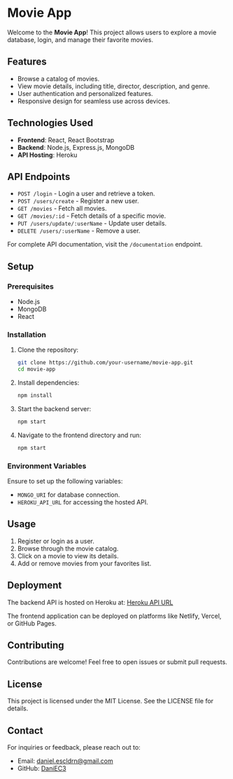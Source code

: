 # Movie App

Welcome to the **Movie App**! This project allows users to explore a movie database, login, and manage their favorite movies.

## Features
- Browse a catalog of movies.
- View movie details, including title, director, description, and genre.
- User authentication and personalized features.
- Responsive design for seamless use across devices.

## Technologies Used
- **Frontend**: React, React Bootstrap
- **Backend**: Node.js, Express.js, MongoDB
- **API Hosting**: Heroku

## API Endpoints
- `POST /login` - Login a user and retrieve a token.
- `POST /users/create` - Register a new user.
- `GET /movies` - Fetch all movies.
- `GET /movies/:id` - Fetch details of a specific movie.
- `PUT /users/update/:userName` - Update user details.
- `DELETE /users/:userName` - Remove a user.

For complete API documentation, visit the `/documentation` endpoint.

## Setup
### Prerequisites
- Node.js
- MongoDB
- React

### Installation
1. Clone the repository:
   ```bash
   git clone https://github.com/your-username/movie-app.git
   cd movie-app
   ```
2. Install dependencies:
   ```bash
   npm install
   ```
3. Start the backend server:
   ```bash
   npm start
   ```
4. Navigate to the frontend directory and run:
   ```bash
   npm start
   ```

### Environment Variables
Ensure to set up the following variables:
- `MONGO_URI` for database connection.
- `HEROKU_API_URL` for accessing the hosted API.

## Usage
1. Register or login as a user.
2. Browse through the movie catalog.
3. Click on a movie to view its details.
4. Add or remove movies from your favorites list.

## Deployment
The backend API is hosted on Heroku at: [Heroku API URL](https://movies-my-flix-app-60bc918eee2b.herokuapp.com/)

The frontend application can be deployed on platforms like Netlify, Vercel, or GitHub Pages.

## Contributing
Contributions are welcome! Feel free to open issues or submit pull requests.

## License
This project is licensed under the MIT License. See the LICENSE file for details.

## Contact
For inquiries or feedback, please reach out to:
- Email: daniel.escldrn@gmail.com
- GitHub: [DaniEC3](https://github.com/DaniEC3)

